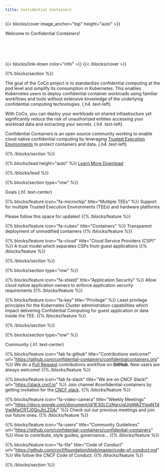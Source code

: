 ```yaml
---
title: Confidential Containers
---
```


{{< blocks/cover image_anchor="top" height="auto" >}}
<p class="fw-bold fa-3x">
Welcome to Confidential Containers!
</p>
<br><br><br><br>
{{< blocks/link-down color="info" >}}
{{< /blocks/cover >}}

<!-- Note: The content here is mostly copied / adapted from: https://github.com/confidential-containers/.github/blob/main/profile/README.md. This page shows up when one goes to: https://github.com/confidential-containers/ -->

{{% blocks/section %}}

The goal of the CoCo project is to standardize confidential computing at the pod level and simplify its consumption in Kubernetes. This enables Kubernetes users to deploy confidential container workloads using familiar workflows and tools without extensive knowledge of the underlying confidential computing technologies.
{.h4 .text-left}
<br>

With CoCo, you can deploy your workloads on shared infrastructure yet significantly reduce the risk of unauthorized entities accessing your workload data and extracting your secrets.
{.h4 .text-left}
<br>

Confidential Containers is an open source community working to enable cloud native confidential computing by leveraging [Trusted Execution Environments](https://en.wikipedia.org/wiki/Trusted_execution_environment) to protect containers and data.
{.h4 .text-left}

{{% /blocks/section %}}

{{% blocks/lead height="auto" %}}
<a class="btn btn-lg btn-primary me-3 mb-4" href="/docs/">
  Learn More <i class="fas fa-arrow-alt-circle-right ms-2"></i>
</a>
<a class="btn btn-lg btn-success me-3 mb-4" href="https://github.com/confidential-containers">
  Download <i class="fab fa-github ms-2 "></i>
</a>

{{% /blocks/lead %}}

<!-- Note: The content here is mostly copied / adapted from: https://github.com/confidential-containers/.github/blob/main/profile/README.md. This page shows up when one goes to: https://github.com/confidential-containers/ -->

{{% blocks/section type="row" %}}

Goals
{.h1 .text-center}

{{% blocks/feature icon="fa-microchip" title="Multiple TEEs" %}}
Support for multiple Trusted Execution Environments (TEEs) and hardware platforms

Please follow this space for updates!
{{% /blocks/feature %}}

{{% blocks/feature icon="fa-cubes" title="Containers" %}}
Transparent deployment of unmodified containers
{{% /blocks/feature %}}

{{% blocks/feature icon="fa-cloud" title="Cloud Service Providers (CSP)" %}}
A trust model which separates CSPs from guest applications
{{% /blocks/feature %}}

{{% /blocks/section %}}

{{% blocks/section type="row" %}}

{{% blocks/feature icon="fa-shield" title="Application Security" %}}
Allow cloud native application owners to enforce application security requirements
{{% /blocks/feature %}}

{{% blocks/feature icon="fa-key" title="Privilege" %}}
Least privilege principles for the Kubernetes Cluster administration capabilities which impact delivering Confidential Computing for guest application or data inside the TEE.
{{% /blocks/feature %}}

{{% /blocks/section %}}

{{% blocks/section type="row" %}}

Community
{.h1 .text-center}

{{% blocks/feature icon="fab fa-github" title="Contributions welcome!"
    url="<https://github.com/confidential-containers/confidentialcontainers.org>" %}}
We do a [Pull Request](https://github.com/confidential-containers/confidentialcontainers.org/pulls)
contributions workflow on **GitHub**. New users are always welcome!
{{% /blocks/feature %}}

{{% blocks/feature icon="fab fa-slack" title="We are on CNCF Slack!" url="<https://slack.cncf.io>" %}}
Join channel #confidential-containers by getting invitation for the [CNCF slack](https://slack.cncf.io).
{{% /blocks/feature %}}

{{% blocks/feature icon="fa-video-camera" title="Weekly Meetings" url="<https://docs.google.com/document/d/1E3GLCzNgrcigUlgWAZYlgqNTdVwiMwCRTJ0QnJhLZGA/>" %}}
Check out our previous meetings and join our future ones.
{{% /blocks/feature %}}

{{% blocks/feature icon="fa-users" title="Community Guidelines" url="<https://github.com/confidential-containers/confidential-containers>" %}}
How to contribute, style guides, governance...
{{% /blocks/feature %}}

{{% blocks/feature icon="fa-file" title="Code of Conduct" url="<https://github.com/cncf/foundation/blob/master/code-of-conduct.md>" %}}
We follow the CNCF Code of Conduct.
{{% /blocks/feature %}}

{{% /blocks/section %}}
